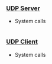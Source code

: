 ### [UDP Server](UDPServer)
- System calls
```c

```

### [UDP Client](UDPClient)
- System calls
```c

```
